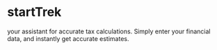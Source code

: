 # startTrek
your assistant for accurate tax calculations. Simply enter your financial data, and instantly get accurate estimates.
